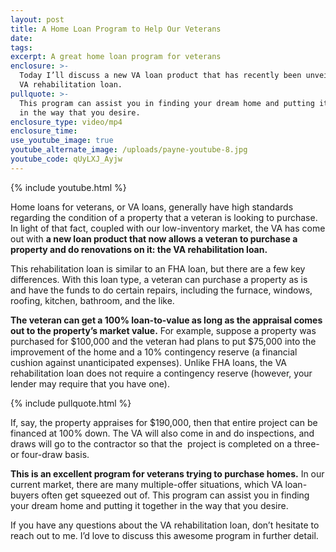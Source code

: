 ```yaml
---
layout: post
title: A Home Loan Program to Help Our Veterans
date:
tags:
excerpt: A great home loan program for veterans
enclosure: >-
  Today I’ll discuss a new VA loan product that has recently been unveiled: the
  VA rehabilitation loan.
pullquote: >-
  This program can assist you in finding your dream home and putting it together
  in the way that you desire.
enclosure_type: video/mp4
enclosure_time:
use_youtube_image: true
youtube_alternate_image: /uploads/payne-youtube-8.jpg
youtube_code: qUyLXJ_Ayjw
---
```


{% include youtube.html %}

Home loans for veterans, or VA loans, generally have high standards regarding the condition of a property that a veteran is looking to purchase. In light of that fact, coupled with our low-inventory market, the VA has come out with **a new loan product that now allows a veteran to purchase a property and do renovations on it: the VA rehabilitation loan.**

This rehabilitation loan is similar to an FHA loan, but there are a few key differences. With this loan type, a veteran can purchase a property as is and have the funds to do certain repairs, including the furnace, windows, roofing, kitchen, bathroom, and the like.

**The veteran can get a 100% loan-to-value as long as the appraisal comes out to the property’s market value.** For example, suppose a property was purchased for $100,000 and the veteran had plans to put $75,000 into the improvement of the home and a 10% contingency reserve (a financial cushion against unanticipated expenses). Unlike FHA loans, the VA rehabilitation loan does not require a contingency reserve (however, your lender may require that you have one).

{% include pullquote.html %}

If, say, the property appraises for $190,000, then that entire project can be financed at 100% down. The VA will also come in and do inspections, and draws will go to the contractor so that the &nbsp;project is completed on a three- or four-draw basis.

**This is an excellent program for veterans trying to purchase homes.** In our current market, there are many multiple-offer situations, which VA loan-buyers often get squeezed out of. This program can assist you in finding your dream home and putting it together in the way that you desire.

If you have any questions about the VA rehabilitation loan, don’t hesitate to reach out to me. I’d love to discuss this awesome program in further detail.<br>&nbsp;